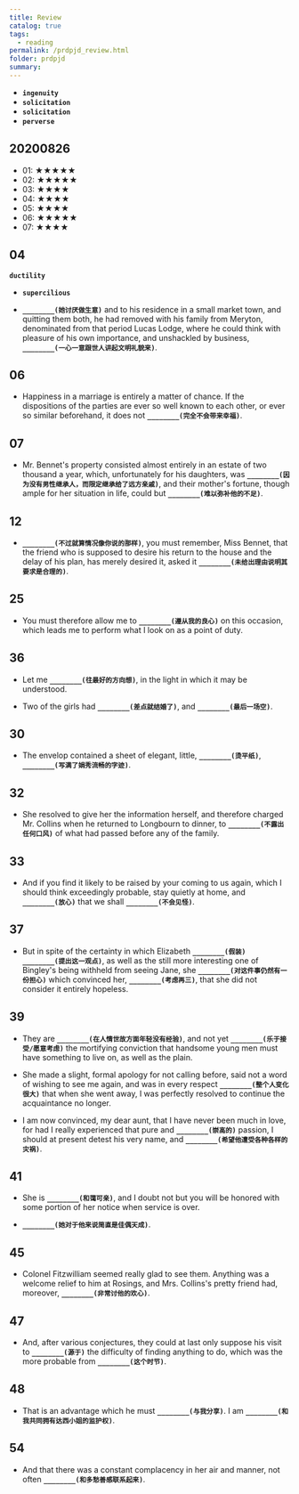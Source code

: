 ```yaml
---
title: Review
catalog: true
tags: 
  - reading
permalink: /prdpjd_review.html
folder: prdpjd
summary: 
---
```


-   <b data-toggle="tooltip" data-original-title="{{site.data.glossary.ingenuity}}">`ingenuity`</b>
-   <b data-toggle="tooltip" data-original-title="{{site.data.glossary.solicitation}}">`solicitation`</b>
-   <b data-toggle="tooltip" data-original-title="{{site.data.glossary.solicitation}}">`solicitation`</b>
-   <b data-toggle="tooltip" data-original-title="{{site.data.glossary.perverse}}">`perverse`</b>

## 20200826

- 01: ★★★★★
- 02: ★★★★★
- 03: ★★★★
- 04: ★★★★
- 05: ★★★★
- 06: ★★★★★
- 07: ★★★★

## 04

<b data-toggle="tooltip" data-original-title="{{site.data.glossary.ductility}}">`ductility`</b>

-   <b data-toggle="tooltip" data-original-title="{{site.data.glossary.supercilious}}">`supercilious`</b>

- <b data-toggle="tooltip" data-original-title="{{site.data.answers.d04_f}}">`________(她讨厌做生意)`</b> and to his residence in a small market town, and quitting them both, he had removed with his family from Meryton, denominated from that period Lucas Lodge, where he could think with pleasure of his own importance, and unshackled by business, <b data-toggle="tooltip" data-original-title="{{site.data.answers.d04_f2}}">`________(一心一意跟世人讲起文明礼貌来)`</b>.

## 06

- Happiness in a marriage is entirely a matter of chance. If the dispositions of the parties are ever so well known to each other, or ever so similar beforehand, it does not <b data-toggle="tooltip" data-original-title="{{site.data.answers.d05_g}}">`________(完全不会带来幸福)`</b>.

## 07

- Mr. Bennet's property consisted almost entirely in an estate of two thousand a year, which, unfortunately for his daughters, was <b data-toggle="tooltip" data-original-title="{{site.data.answers.d07_h}}">`________(因为没有男性继承人，而限定继承给了远方亲戚)`</b>, and their mother's fortune, though ample for her situation in life, could but <b data-toggle="tooltip" data-original-title="{{site.data.answers.d07_h2}}">`________(难以弥补他的不足)`</b>.


## 12

- <b data-toggle="tooltip" data-original-title="{{site.data.answers.d12_j}}">`________(不过就算情况像你说的那样)`</b>, you must remember, Miss Bennet, that the friend who is supposed to desire his return to the house and the delay of his plan, has merely desired it, asked it <b data-toggle="tooltip" data-original-title="{{site.data.answers.d12_j2}}">`________(未给出理由说明其要求是合理的)`</b>.

## 25

- You must therefore allow me to <b data-toggle="tooltip" data-original-title="{{site.data.answers.d25_e}}">`________(遵从我的良心)`</b> on this occasion, which leads me to perform what I look on as a point of duty.

## 36 

- Let me <b data-toggle="tooltip" data-original-title="{{site.data.answers.d36_a}}">`________(往最好的方向想)`</b>, in the light in which it may be understood.

- Two of the girls had <b data-toggle="tooltip" data-original-title="{{site.data.answers.d36_c}}">`________(差点就结婚了)`</b>, and <b data-toggle="tooltip" data-original-title="{{site.data.answers.d36_c2}}">`________(最后一场空)`</b>.

## 30

- The envelop contained a sheet of elegant, little, <b data-toggle="tooltip" data-original-title="{{site.data.answers.d30_f}}">`________(烫平纸)`</b>, <b data-toggle="tooltip" data-original-title="{{site.data.answers.d30_f2}}">`________(写满了娟秀流畅的字迹)`</b>.

## 32

- She resolved to give her the information herself, and therefore charged Mr. Collins when he returned to Longbourn to dinner, to <b data-toggle="tooltip" data-original-title="{{site.data.answers.d32_e}}">`________(不露出任何口风)`</b> of what had passed before any of the family.

## 33

- And if you find it likely to be raised by your coming to us again, which I should think exceedingly probable, stay quietly at home, and <b data-toggle="tooltip" data-original-title="{{site.data.answers.d33_d}}">`________(放心)`</b> that we shall <b data-toggle="tooltip" data-original-title="{{site.data.answers.d33_d2}}">`________(不会见怪)`</b>.

## 37

- But in spite of the certainty in which Elizabeth <b data-toggle="tooltip" data-original-title="{{site.data.answers.d37_f}}">`________(假装)`</b> <b data-toggle="tooltip" data-original-title="{{site.data.answers.d37_f2}}">`________(提出这一观点)`</b>, as well as the still more interesting one of Bingley's being withheld from seeing Jane, she <b data-toggle="tooltip" data-original-title="{{site.data.answers.d37_f3}}">`________(对这件事仍然有一份担心)`</b> which convinced her, <b data-toggle="tooltip" data-original-title="{{site.data.answers.d37_f4}}">`________(考虑再三)`</b>, that she did not consider it entirely hopeless.

## 39

- They are <b data-toggle="tooltip" data-original-title="{{site.data.answers.d39_f}}">`________(在人情世故方面年轻没有经验)`</b>, and not yet <b data-toggle="tooltip" data-original-title="{{site.data.answers.d39_f2}}">`________(乐于接受/愿意考虑)`</b> the mortifying conviction that handsome young men must have something to live on, as well as the plain.

- She made a slight, formal apology for not calling before, said not a word of wishing to see me again, and was in every respect <b data-toggle="tooltip" data-original-title="{{site.data.answers.d39_c}}">`________(整个人变化很大)`</b> that when she went away, I was perfectly resolved to continue the acquaintance no longer.

- I am now convinced, my dear aunt, that I have never been much in love, for had I really experienced that pure and <b data-toggle="tooltip" data-original-title="{{site.data.answers.d39_d}}">`________(崇高的)`</b> passion, I should at present detest his very name, and <b data-toggle="tooltip" data-original-title="{{site.data.answers.d39_d2}}">`________(希望他遭受各种各样的灾祸)`</b>.

## 41

- She is <b data-toggle="tooltip" data-original-title="{{site.data.answers.d41_h}}">`________(和蔼可亲)`</b>, and I doubt not but you will be honored with some portion of her notice when service is over.

- <b data-toggle="tooltip" data-original-title="{{site.data.answers.d41_f}}">`________(她对于他来说简直是佳偶天成)`</b>.

## 45

- Colonel Fitzwilliam seemed really glad to see them. Anything was a welcome relief to him at Rosings, and Mrs. Collins's pretty friend had, moreover, <b data-toggle="tooltip" data-original-title="{{site.data.answers.d45_a}}">`________(非常讨他的欢心)`</b>.

## 47

-  And, after various conjectures, they could at last only suppose his visit to <b data-toggle="tooltip" data-original-title="{{site.data.answers.d47_a}}">`________(源于)`</b> the difficulty of finding anything to do, which was the more probable from <b data-toggle="tooltip" data-original-title="{{site.data.answers.d47_a2}}">`________(这个时节)`</b>.


## 48

- That is an advantage which he must <b data-toggle="tooltip" data-original-title="{{site.data.answers.d48_a}}">`________(与我分享)`</b>. I am <b data-toggle="tooltip" data-original-title="{{site.data.answers.d48_a2}}">`________(和我共同拥有达西小姐的监护权)`</b>.

## 54

- And that there was a constant complacency in her air and manner, not often <b data-toggle="tooltip" data-original-title="{{site.data.answers.d54_g}}">`________(和多愁善感联系起来)`</b>.
